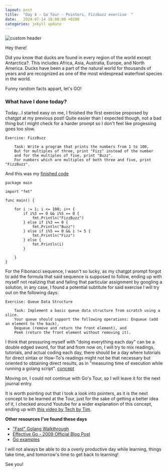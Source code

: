 ```yaml
---
layout: post
title:  "Day 4 - Go Tour - Pointers, Fizzbuzz exercise  "
date:   2024-07-14 18:00:00 +0200
categories: jekyll update
---
```


![custom header](https://raw.githubusercontent.com/Akirapearl/jekyll_blog/main/assets/images/SrewPUfo2c0.png)

Hey there!

Did you know that ducks are found in every region of the world except Antarctica?. This includes Africa, Asia, Australia, Europe, and North America. 
Ducks have been a part of the natural world for thousands of years and are recognized as one of the most widespread waterfowl species in the world.

Funny random facts appart, let's GO!

### What have I done today?

Today...I started easy on me, I finished the first exercise proposed by chatgpt at my previous post! Quite easier than I expected though, not a bad thing but I might check for a harder prompt so I don't feel like progessing goes too slow.

```
Exercise: FizzBuzz

    Task: Write a program that prints the numbers from 1 to 100.
    But for multiples of three, print "Fizz" instead of the number
    and for the multiples of five, print "Buzz". 
    For numbers which are multiples of both three and five, print "FizzBuzz".
```

And this was my [finished code](https://github.com/Akirapearl/LearningGo/tree/main/2024/exercises)
```
package main

import "fmt"

func main() {

	for i := 1; i <= 100; i++ {
		if i%3 == 0 && i%5 == 0 {
			fmt.Println("FizzBuzz")
		} else if i%3 == 0 {
			fmt.Println("Buzz")
		} else if i%5 == 0 && i != 5 {
			fmt.Println("Fizz")
		} else {
			fmt.Println(i)
		}

	}
}
```
For the Fibonacci sequence, I wasn't so lucky, as my chatgpt prompt forgot to add the formula that said sequence is supposed to follow, ending up with myself not realizing that and failing that particular assignment by googling a solution, in any case, I found a potential subtitute for said exercise I will try out on the following days:

```
Exercise: Queue Data Structure

    Task: Implement a basic queue data structure from scratch using a slice. 
    Your queue should support the following operations: Enqueue (add an element to the back),
    Dequeue (remove and return the front element), and 
    Peek (return the front element without removing it).
```

I think that pressuring myself with "doing everything each day" can be a double edged sword, for that and from now on, I will try to mix readings, tutorials, and actual coding each day, there should be a day where tutorials for direct sintax or How-To's readings might not be that necessary but oriented to obtaining direct results, as in "measuring time of execution while running a golang script". [concept](https://www.golinuxcloud.com/golang-timing/)

Moving on, I could not continue with Go's Tour, so I will leave it for the next journal entry.

It is worth pointing out that I took a look into pointers, as it is the next concept to be learned at the Tour, just for the sake of getting a better idea of it, I checked around Youtube for a wider explanation of this concept, ending up with [this video by Tech by Tim](https://youtu.be/a4HcEsJ1hIE?si=YAVcIKSXb6Wmhr3l).

**Other resources I've found these days**

- ["Fast" Golang Walkthrough](https://www.youtube.com/watch?v=8uiZC0l4Ajw)
- [Effective Go - 2009 Official Blog Post](https://go.dev/doc/effective_go)
- [Go examples](https://gowebexamples.com/)

I will not always be able to do a overly productive day while learning, things take time, and tomorrow's time to get back to learning!

See you!